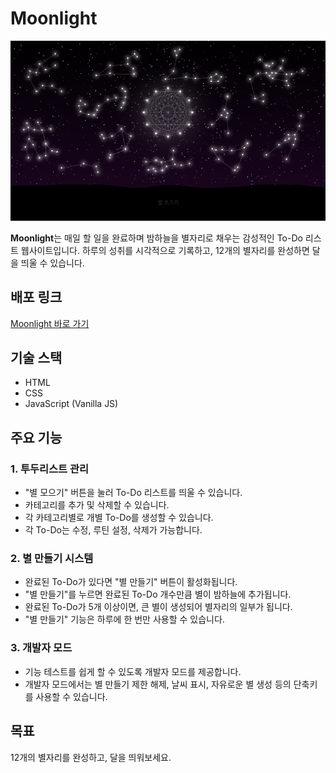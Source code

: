 # Moonlight

![Moonlight](./images/BannerImage.png)

**Moonlight**는 매일 할 일을 완료하며 밤하늘을 별자리로 채우는 감성적인 To-Do 리스트 웹사이트입니다. 하루의 성취를 시각적으로 기록하고, 12개의 별자리를 완성하면 달을 띄울 수 있습니다.

## 배포 링크
[Moonlight 바로 가기](https://sxunxin.github.io/Moonlight)

## 기술 스택
- HTML
- CSS
- JavaScript (Vanilla JS)

## 주요 기능

### 1. 투두리스트 관리
- "별 모으기" 버튼을 눌러 To-Do 리스트를 띄울 수 있습니다.
- 카테고리를 추가 및 삭제할 수 있습니다.
- 각 카테고리별로 개별 To-Do를 생성할 수 있습니다.
- 각 To-Do는 수정, 루틴 설정, 삭제가 가능합니다.

### 2. 별 만들기 시스템
- 완료된 To-Do가 있다면 "별 만들기" 버튼이 활성화됩니다.
- "별 만들기"를 누르면 완료된 To-Do 개수만큼 별이 밤하늘에 추가됩니다.
- 완료된 To-Do가 5개 이상이면, 큰 별이 생성되어 별자리의 일부가 됩니다.
- "별 만들기" 기능은 하루에 한 번만 사용할 수 있습니다.

### 3. 개발자 모드
- 기능 테스트를 쉽게 할 수 있도록 개발자 모드를 제공합니다.
- 개발자 모드에서는 별 만들기 제한 해제, 날씨 표시, 자유로운 별 생성 등의 단축키를 사용할 수 있습니다.

## 목표
12개의 별자리를 완성하고, 달을 띄워보세요.

